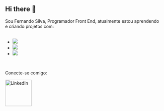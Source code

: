 ## Hi there 👋

Sou Fernando Silva, Programador Front End, atualmente estou aprendendo e criando projetos com:
<br>
<br>
- <img src="https://img.shields.io/badge/HTML5-E34F26?style=for-the-badge&logo=html5&logoColor=white"/>
- <img src="https://img.shields.io/badge/CSS-239120?&style=for-the-badge&logo=css3&logoColor=white"/>
- <img src="https://img.shields.io/badge/JavaScript-F7DF1E?style=for-the-badge&logo=javascript&logoColor=black"/>

<br>

Conecte-se comigo:

<a href="https://www.linkedin.com/in/fernando-da-silva-batista/">
<img align="left" alt="LinkedIn" width="85px" src="https://img.shields.io/badge/LinkedIn-0077B5?style=for-the-badge&logo=linkedin&logoColor=white"/>
<br>
<br>

